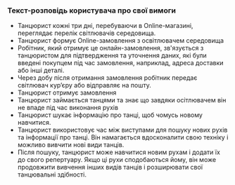 ### Текст-розповідь користувача про свої вимоги
+ Танцюрист кожні три дні, перебуваючи в Online-магазині, переглядає перелік світлювачів середовища.
+ Танцюрист формує Online-замовлення з освітлювачем середовища
+ Робітник, який отримує це онлайн-замовлення, зв'язується з танцюристом для підтвердження та уточнення даних, які були введені покупцем під час замовлення, наприклад, адреса доставки або інші деталі.
+ Через добу після отримання замовлення робітник передає світлювач кур’єру або відправляє на пошту.
+ Танцюрист отримує замовлення
+ Танцюрист займається танцями та знає що завдяки осітлювачем він не впаде під час виконання рухів
+ Танцюрист шукає інформацію про танці, щоб чомусь новому навчитися.
+ Танцюрист використовує час між виступами для пошуку нових рухів та інформації про танці. Він намагається вдосконалити свою техніку і можливо вивчити нові види танців.
+ Після пошуку, танцюрист може навчитися новим рухам і додати їх до свого репертуару. Якщо ці рухи сподобаються йому, він може продовжити вивчення інших видів танців і розширювати свої танцювальні здібності.

